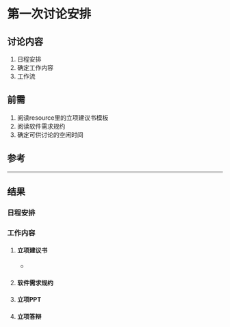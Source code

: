# 第一次讨论安排

## 讨论内容
1. 日程安排
2. 确定工作内容
3. 工作流

## 前需
1. 阅读resource里的立项建议书模板
2. 阅读软件需求规约
3. 确定可供讨论的空闲时间

## 参考

***
## 结果

### 日程安排

### 工作内容
1. #### 立项建议书
    - 
2. #### 软件需求规约
3. #### 立项PPT
4. #### 立项答辩